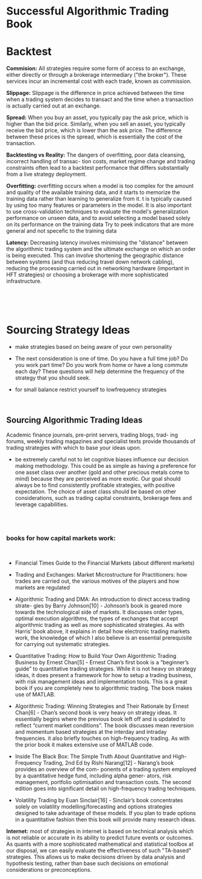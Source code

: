 
# Successful Algorithmic Trading Book

<style>
    /* set line-height to 2 to create larger spaces */
    n {
        line: 5;
    }
</style>


# Backtest 

**Commision:** All strategies require some form of access to an exchange, either directly or through a brokerage intermediary ("the broker"). These services incur an incremental cost with each trade, known as commission.


**Slippage:** Slippage is the difference in price achieved between the time when a trading system decides to transact and the time when a transaction is actually carried out at an exchange.

**Spread:** When you buy an asset, you typically pay the ask price, which is higher than the bid price. Similarly, when you sell an asset, you typically receive the bid price, which is lower than the ask price. The difference between these prices is the spread, which is essentially the cost of the transaction.


**Backtesting vs Reality:** The dangers of overfitting, poor data cleansing, incorrect handling of transac- tion costs, market regime change and trading constraints often lead to a backtest performance that differs substantially from a live strategy deployment.

**Overfitting:**  overfitting occurs when a model is too complex for the amount and quality of the available training data, and it starts to memorize the training data rather than learning to generalize from it. t is typically caused by using too many features or parameters in the model. 
It is also important to use cross-validation techniques to evaluate the model's generalization performance on unseen data, and to avoid selecting a model based solely on its performance on the training data
Try to peek indicators that are more general and not specefic to the training data 


**Latency:** Decreasing latency involves minimising the "distance" between the algorithmic trading system and the ultimate exchange on which an order is being executed. This can involve shortening the geographic distance between systems (and thus reducing travel down network cabling), reducing the processing carried out in networking hardware (important in HFT strategies) or choosing a brokerage with more sophisticated infrastructure.

<br/>
<br/>
<br/>

# Sourcing Strategy Ideas
* make strategies based on being aware of your own personality
  
* The next consideration is one of time. Do you have a full time job? Do you work part time? Do you work from home or have a long commute each day? These questions will help determine the frequency of the strategy that you should seek.
* for small balance restrict yourself to lowfrequency strategies 
  
  <br/>

## Sourcing Algorithmic Trading Ideas
Academic finance journals, pre-print servers, trading blogs, trad- ing forums, weekly trading magazines and specialist texts provide thousands of trading strategies with which to base your ideas upon.

* be extremely careful not to let cognitive biases influence our decision making methodology. This could be as simple as having a preference for one asset class over another (gold and other precious metals come to mind) because they are perceived as more exotic. Our goal should always be to find consistently profitable strategies, with positive expectation. The choice of asset class should be based on other considerations, such as trading capital constraints, brokerage fees and leverage capabilities.

<br/>
<br/>

### books for how capital markets work: 
<br/>

* Financial Times Guide to the Financial Markets (about different markets)
* Trading and Exchanges: Market Microstructure for Practitioners:  how trades are carried out, the various motives of the players and how markets are regulated
  
* Algorithmic Trading and DMA: An introduction to direct access trading strate- gies by Barry Johnson[10] - Johnson’s book is geared more towards the technological side of markets. It discusses order types, optimal execution algorithms, the types of exchanges that accept algorithmic trading as well as more sophisticated strategies. As with Harris’ book above, it explains in detail how electronic trading markets work, the knowledge of which I also believe is an essential prerequisite for carrying out systematic strategies.
  
* Quantitative Trading: How to Build Your Own Algorithmic Trading Business by Ernest Chan[5] - Ernest Chan’s first book is a “beginner’s guide” to quantitative trading strategies. While it is not heavy on strategy ideas, it does present a framework for how to setup a trading business, with risk management ideas and implementation tools. This is a great book if you are completely new to algorithmic trading. The book makes use of MATLAB.
  
* Algorithmic Trading: Winning Strategies and Their Rationale by Ernest Chan[6] - Chan’s second book is very heavy on strategy ideas. It essentially begins where the previous book left off and is updated to reflect “current market conditions”. The book discusses mean reversion and momentum based strategies at the interday and intraday frequencies. it also briefly touches on high-frequency trading. As with the prior book it makes extensive use of MATLAB code.
  
* Inside The Black Box: The Simple Truth About Quantitative and High-Frequency Trading, 2nd Ed by Rishi Narang[12] - Narang’s book provides an overview of the com- ponents of a trading system employed by a quantitative hedge fund, including alpha gener- ators, risk management, portfolio optimisation and transaction costs. The second edition goes into significant detail on high-frequency trading techniques.
  
* Volatility Trading by Euan Sinclair[16] - Sinclair’s book concentrates solely on volatility modelling/forecasting and options strategies designed to take advantage of these models. If you plan to trade options in a quantitative fashion then this book will provide many research ideas.



**Internet:** most of strategies in internet is based on technical analysis which is not reliable or accurate in its ability to predict future events or outcomes. As quants with a more sophisticated mathematical and statistical toolbox at our disposal, we can easily evaluate the effectiveness of such "TA-based" strategies. This allows us to make decisions driven by data analysis and hypothesis testing, rather than base such decisions on emotional considerations or preconceptions.




